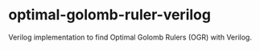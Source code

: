 optimal-golomb-ruler-verilog
============================

Verilog implementation to find Optimal Golomb Rulers (OGR) with Verilog.
